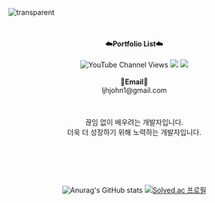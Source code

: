 ![transparent](https://capsule-render.vercel.app/api?type=transparent&fontColor=703ee5&text=Importants's%20Git%20&height=150&fontSize=60&desc=Welcome!&descAlignY=75&descAlign=60)

<br>

<p align="center">
    <Strong>☁️Portfolio List☁️</Strong><br><br>

<img alt="YouTube Channel Views" src="https://img.shields.io/youtube/channel/views/UCBzpjeh9Dep6s4fE5j-f2aA">
<a href="https://hits.seeyoufarm.com"><img src="https://hits.seeyoufarm.com/api/count/incr/badge.svg?url=https%3A%2F%2Fgithub.com%2Fimportantsgit&count_bg=%230051FF&title_bg=%230051FF&icon=swift.svg&icon_color=%23FFFFFF&title=hits&edge_flat=false"/></a>
      <a href="https://www.notion.so/importantsdnd/cf7070a9ebc1478786373f07b83b8c84" target="_blank"><img src="https://img.shields.io/badge/Notion-000000?style=flat-square&logo=Notion&logoColor=white"/></a>
<br><br>
<Strong>📧Email📧</Strong><br>ljhjohn1@gmail.com<br>

</p>

<br>

<p align="center">
끊임 없이 배우려는 개발자입니다.<br>
더욱 더 성장하기 위해 노력하는 개발자입니다.
</p>

<br><br><br><br>

<div align = "center">
    
![Anurag's GitHub stats](https://github-readme-stats.vercel.app/api?username=importantsgit&&show_icons=true&theme=graywhite)
[![Solved.ac 프로필](http://mazassumnida.wtf/api/generate_badge?boj=dlwognsdk)](https://solved.ac/dlwognsdk)


</div>

